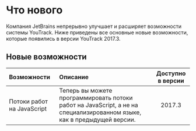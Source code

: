 # Что нового

Компания JetBrains непрерывно улучшает и расширяет возможности системы  YouTrack. Ниже приведены все основные новые возможности, которые появились в версии YouTrack 2017.3.

## Новые возможности

| Возможности | Описание | Доступно в версии |
| :--- | :--- | :---: |
| Потоки работ на JavaScript | Теперь вы можете программировать потоки работ на JavaScript, а не на специализированном языке, как в предыдущей версии. | 2017.3 |



